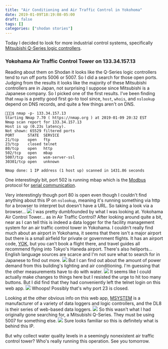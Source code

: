 ```yaml
---
title: "Air Conditioning and Air Traffic Control in Yokohoma"
date: 2019-01-09T18:19:08-05:00
draft: false
tags: []
categories: ["shodan stories"]
---
```


Today I decided to look for more industrial control systems, specifically [Mitsubishi Q-Series logic controllers](https://us.mitsubishielectric.com/fa/en/products/controllers/programmable-controllers-melsec/melsec_q-series).

### Yokohama Air Traffic Control Tower on 133.34.157.13
Reading about them on Shodan it looks like the Q-Series logic controllers tend to run off ports 5006 or 5007. So I did a search for those open ports. Judging from the results it looks like the majority of these Mitsubishi controllers are in Japan, not surprising I suppose since Mitsubishi is a Japanese company. So I picked one of the first results. I've been finding that `nmap` is a pretty good first go-to tool since, `host`, `whois`, and `nslookup` depend on DNS records, and quite a few things aren't on DNS.

```
👻🌵✨$ nmap -p- 133.34.157.13
Starting Nmap 7.70 ( https://nmap.org ) at 2019-01-09 20:32 EST
Nmap scan report for 133.34.157.13
Host is up (0.23s latency).
Not shown: 65529 filtered ports
PORT      STATE  SERVICE
21/tcp    open   ftp
23/tcp    closed telnet
80/tcp    open   http
502/tcp   open   mbap
5007/tcp  open   wsm-server-ssl
30301/tcp open   unknown

Nmap done: 1 IP address (1 host up) scanned in 1431.86 seconds
```
One interestingly bit, port 502 is running mbap which is the [Modbus](https://en.wikipedia.org/wiki/Modbus) protocol for [serial communication](https://en.wikipedia.org/wiki/Serial_communication).

Very interestingly though port 80 is open even though I couldn't find anything about this IP on `nslookup`, meaning it's running something via http for a browser to interpret but doesn't have a URL. So taking a look via a browser...
![](/images/100Days/Day6/DL8.png)
I was pretty dumbfounded by what I was looking at. Yokohama Air Control Tower... as in Air Traffic Control? After looking around quite a bit, near as I can tell this is indeed a data logger for the facility management system for an air traffic control tower in Yokohama. I couldn't really find much about an airport in Yokohama, it seems that there isn't a major airport but there is a small airfield for private or government flights. It has an airport code, [YOK](https://www.world-airport-codes.com/japan/yokohama-7799.html), but you can't book a flight there, and travel guides all recommend flying into Tokyo's Haneda airport. There's also heliports... English language sources are scarce and I'm not sure what to search for in Japanese to find out more.
![](/images/100Days/Day6/data.png)
But I can find out about the amount of power demand from this building's lighting and air conditioning. I'm guessing that the other measurements have to do with water.
![](/images/100Days/Day6/data2.png)
It seems like I could actually make changes to things here but I resisted the urge to hit too many buttons. But I did find that they had conveniently left the telnet login on this web app.
![](/images/100Days/Day6/Telnet.png)
Whoops! Possibly that's why port 23 is closed.

Looking at the other obvious info on this web app, [MSYSTEM](http://www.m-system.com/english/index.html) is a manufacturer of a variety of data loggers and logic controllers, and the DL8 is their series of web-based data loggers.
![](/images/100Days/Day6/MSeries.png)
So this wasn't what I had originally gone searching for, a Mitsubishi Q-Series. They must be using 5007 for something else.
![](/images/100Days/Day6/MSeries2.png)
Sure looks familiar so this is definitely what is behind this IP.

But why collect water quality levels in a seemingly nonexistent air traffic control tower? Who's really running this operation. See you tomorrow.
